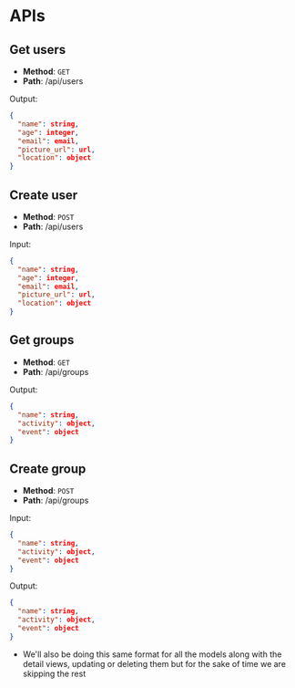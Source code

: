# APIs

## Get users

* **Method**: `GET`
* **Path**: /api/users


Output:

```json
{
  "name": string,
  "age": integer,
  "email": email,
  "picture_url": url,
  "location": object
}
```


## Create user

* **Method**: `POST`
* **Path**: /api/users

Input:

```json
{
  "name": string,
  "age": integer,
  "email": email,
  "picture_url": url,
  "location": object
}
```

## Get groups

* **Method**: `GET`
* **Path**: /api/groups


Output:

```json
{
  "name": string,
  "activity": object,
  "event": object
}
```


## Create group

* **Method**: `POST`
* **Path**: /api/groups

Input:

```json
{
  "name": string,
  "activity": object,
  "event": object
}
```


Output:

```json
{
  "name": string,
  "activity": object,
  "event": object
}
```

* We'll also be doing this same format for all the models along with
the detail views, updating or deleting them but for the sake of time
we are skipping the rest